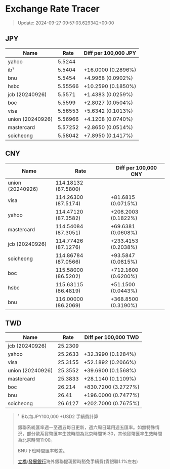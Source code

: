 # Exchange Rate Tracer

> Update: 2024-09-27 09:57:03.629342+00:00

## JPY

| Name             |    Rate | Diff per 100,000 JPY   |
|------------------|---------|------------------------|
| yahoo            | 5.5244  |                        |
| ib¹              | 5.5404  | +16.0000 (0.2896%)     |
| bnu              | 5.5454  | +4.9968 (0.0902%)      |
| hsbc             | 5.55566 | +10.2590 (0.1850%)     |
| jcb (20240926)   | 5.5571  | +1.4383 (0.0259%)      |
| boc              | 5.5599  | +2.8027 (0.0504%)      |
| visa             | 5.56553 | +5.6342 (0.1013%)      |
| union (20240926) | 5.56966 | +4.1208 (0.0740%)      |
| mastercard       | 5.57252 | +2.8650 (0.0514%)      |
| soicheong        | 5.58042 | +7.8950 (0.1417%)      |

## CNY

| Name             | Rate                | Diff per 100,000 CNY   |
|------------------|---------------------|------------------------|
| union (20240926) | 114.18132	(87.5800) |                        |
| visa             | 114.26300	(87.5174) | +81.6815 (0.0715%)     |
| yahoo            | 114.47120	(87.3582) | +208.2003 (0.1822%)    |
| mastercard       | 114.54084	(87.3051) | +69.6381 (0.0608%)     |
| jcb (20240926)   | 114.77426	(87.1276) | +233.4153 (0.2038%)    |
| soicheong        | 114.86784	(87.0566) | +93.5847 (0.0815%)     |
| boc              | 115.58000	(86.5202) | +712.1600 (0.6200%)    |
| hsbc             | 115.63115	(86.4819) | +51.1500 (0.0443%)     |
| bnu              | 116.00000	(86.2069) | +368.8500 (0.3190%)    |

## TWD

| Name             |    Rate | Diff per 100,000 TWD   |
|------------------|---------|------------------------|
| jcb (20240926)   | 25.2309 |                        |
| yahoo            | 25.2633 | +32.3990 (0.1284%)     |
| visa             | 25.3155 | +52.1892 (0.2066%)     |
| union (20240926) | 25.3552 | +39.6900 (0.1568%)     |
| mastercard       | 25.3833 | +28.1140 (0.1109%)     |
| boc              | 26.214  | +830.7200 (3.2727%)    |
| bnu              | 26.41   | +196.0000 (0.7477%)    |
| soicheong        | 26.6127 | +202.7000 (0.7675%)    |


> ¹ IB以每JPY100,000 +USD2 手續費計算
>
> 銀聯系統匯率週一至週五每日更新，週六周日延用週五匯率。如無特殊情況，部分歐系貨幣匯率生效時間為北京時間16:30，其他貨幣匯率生效時間為北京時間11:00。
>
> BNU下班時間匯率較差。
>
> [立橋](https://www.wlbank.com.mo/uploads/ueditor/file/20181211/1544536513900230.pdf)/[發展銀行](https://www.mdb.com.mo/Service_Charges_20230728.pdf)海外銀聯提現暫時豁免手續費(貴銀聯1.1%左右)


